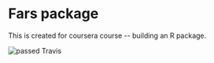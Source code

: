 # Fars package

This is created for coursera course -- building an R package.

![passed Travis](https://travis-ci.org/KuanYang/fars.svg?branch=maste)
